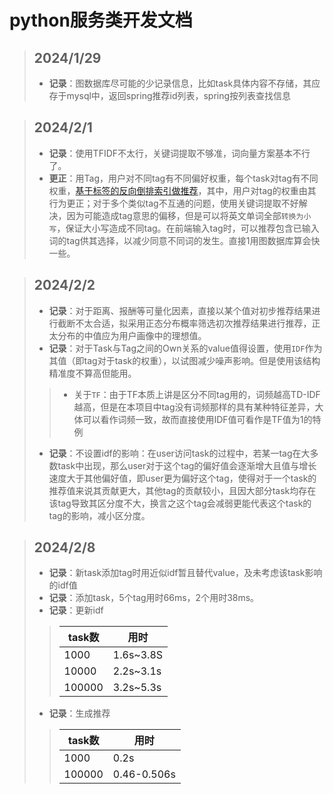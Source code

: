 # python服务类开发文档

> ## 2024/1/29
>- **记录**：图数据库尽可能的少记录信息，比如task具体内容不存储，其应存于mysql中，返回spring推荐id列表，spring按列表查找信息

> ## 2024/2/1
>- **记录**：使用TFIDF不太行，关键词提取不够准，词向量方案基本不行了。
>- **更正**：用Tag，用户对不同tag有不同偏好权重，每个task对tag有不同权重，[基于标签的反向倒排索引做推荐](https://blog.csdn.net/LJY1806192339/article/details/124582942?ops_request_misc=%257B%2522request%255Fid%2522%253A%2522170618978616800180657715%2522%252C%2522scm%2522%253A%252220140713.130102334.pc%255Fall.%2522%257D&request_id=170618978616800180657715&biz_id=0&utm_medium=distribute.pc_search_result.none-task-blog-2~all~first_rank_ecpm_v1~rank_v31_ecpm-1-124582942-null-null.142^v99^pc_search_result_base7&utm_term=%E6%8E%A8%E8%8D%90%E7%AE%97%E6%B3%95%20%E5%9F%BA%E4%BA%8E%E5%9B%BE&spm=1018.2226.3001.4187)，其中，用户对tag的权重由其行为更正；对于多个类似tag不互通的问题，使用关键词提取不好解决，因为可能造成tag意思的偏移，但是可以将英文单词全部`转换为小写`，保证大小写造成不同tag。在前端输入tag时，可以推荐包含已输入词的tag供其选择，以减少同意不同词的发生。直接1用图数据库算会快一些。

> ## 2024/2/2
>- **记录**：对于距离、报酬等可量化因素，直接以某个值对初步推荐结果进行截断不太合适，拟采用正态分布概率筛选初次推荐结果进行推荐，正太分布的中值应为用户画像中的理想值。
>- **记录**：对于Task与Tag之间的Own关系的value值得设置，使用`IDF`作为其值（即tag对于task的权重），以试图减少噪声影响。但是使用该结构精准度不算高但能用。
>>- 关于`TF`：由于TF本质上讲是区分不同tag用的，词频越高TD-IDF越高，但是在本项目中tag没有词频那样的具有某种特征差异，大体可以看作词频一致，故而直接使用IDF值可看作是TF值为1的特例
>- **记录**：不设置idf的影响：在user访问task的过程中，若某一tag在大多数task中出现，那么user对于这个tag的偏好值会逐渐增大且值与增长速度大于其他偏好值，即user更为偏好这个tag，使得对于一个task的推荐值来说其贡献更大，其他tag的贡献较小，且因大部分task均存在该tag导致其区分度不大，换言之这个tag会减弱更能代表这个task的tag的影响，减小区分度。

> ## 2024/2/8
>- **记录**：新task添加tag时用近似idf暂且替代value，及未考虑该task影响的idf值
>- **记录**：添加task，5个tag用时66ms，2个用时38ms。
>- **记录**：更新idf
>> | task数 | 用时 |
>> | --- | --- |
>> | 1000 | 1.6s~3.8S |
>> | 10000 | 2.2s~3.1s |
>> | 100000 | 3.2s~5.3s |
>- **记录**：生成推荐
>> | task数 | 用时 |
>> | --- | --- |
>> | 1000 | 0.2s |
>> | 100000 | 0.46-0.506s |